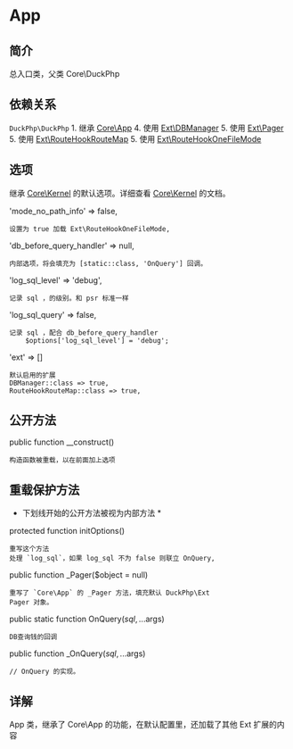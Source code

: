 # App

## 简介
总入口类，父类 Core\DuckPhp
## 依赖关系
`DuckPhp\DuckPhp` 
    1. 继承 [Core\App](Core-App.md)
    4. 使用 [Ext\DBManager](Ext-DBManager.md)
    5. 使用 [Ext\Pager](Ext-Pager.md)
    5. 使用 [Ext\RouteHookRouteMap](Ext-RouteHookRouteMap.md)
    5. 使用 [Ext\RouteHookOneFileMode](Ext-RouteHookOneFileMode.md)
    

## 选项

继承 [Core\Kernel](Core-Kernel.md) 的默认选项。详细查看 [Core\Kernel](Core-Kernel.md) 的文档。

'mode_no_path_info' => false,

    设置为 true 加载 Ext\RouteHookOneFileMode,
'db_before_query_handler' => null,

    内部选项，将会填充为 [static::class, 'OnQuery'] 回调。
'log_sql_level' => 'debug',

    记录 sql ，的级别。和 psr 标准一样
    
'log_sql_query' => false,

    记录 sql ，配合 db_before_query_handler
        $options['log_sql_level'] = 'debug';

'ext' => \[\]

    默认启用的扩展
    DBManager::class => true,
    RouteHookRouteMap::class => true,

## 公开方法

public function __construct()

    构造函数被重载，以在前面加上选项

## 重载保护方法

* 下划线开始的公开方法被视为内部方法 *

protected function initOptions()

    重写这个方法
    处理 `log_sql`，如果 log_sql 不为 false 则联立 OnQuery,

public function _Pager($object = null)

    重写了 `Core\App` 的 _Pager 方法，填充默认 DuckPhp\Ext
    Pager 对象。
public static function OnQuery($sql, ...$args)

    DB查询钱的回调
public function _OnQuery($sql, ...$args)

    // OnQuery 的实现。
## 详解

App 类，继承了 Core\App 的功能，在默认配置里，还加载了其他 Ext 扩展的内容
